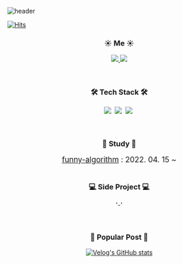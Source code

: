 ![header](https://capsule-render.vercel.app/api?type=Waving&color=gradient&height=200&section=header&text=Hi👋%20,I'm%20SeokMin&fontSize=70)

[![Hits](https://hits.seeyoufarm.com/api/count/incr/badge.svg?url=https%3A%2F%2Fgithub.com%2FSungSeokMin&count_bg=%2379C83D&title_bg=%23555555&icon=&icon_color=%23E7E7E7&title=hits&edge_flat=false)](https://hits.seeyoufarm.com)

<div>
  <h3 align='center'>☀️ Me ☀️</h3> 
    <p align="center"> 
    <a href="https://velog.io/@jkl1545">
      <img src="http://img.shields.io/badge/-Velog-green?style=flat&logo=Blogger&logoColor=white" />
    </a>
      <a href="https://instagram.com/sungstonemin">
      <img src="http://img.shields.io/badge/-Instagram-white?style=flat&logo=Instagram&link=https://instagram.com/sungstonemin" />
    </a>
    </P>
</div>

<br>

<div>
  <h3 align='center'>🛠 Tech Stack 🛠</h3> 
  <p align="center">
    <img src="https://img.shields.io/badge/-JavaScript-F7DF1E?style=flat-square&logo=JavaScript&logoColor=white" />&nbsp
    <img src="https://img.shields.io/badge/-TypeScript-3178C6?style=flat-square&logo=TypeScript&logoColor=white" />&nbsp
    <img src="https://img.shields.io/badge/-React-61DAFB?style=flat-square&logo=React&logoColor=white" />&nbsp
  </P>
</div>

<br>

<div align="center" style="text-align:center">
  <h3>📝 Study 📝</h3>


<span style="font-size: 17px">
<a href="https://github.com/funny-algorithm/algorithm-study/tree/master/seokmin">funny-algorithm</a> : 2022. 04. 15 ~
</span>



</div>

<br>

<div align="center" style="text-align:center">
  <h3>💻 Side Project 💻</h3>

'-'

</div>

<br>

<div align="center" style="text-align:center">
  <h3>🙌 Popular Post 🙌</h3>


[![Velog's GitHub stats](https://velog-readme-stats.vercel.app/api?name=jkl1545&slug=React-Query&color=dark)](https://velog.io/@jkl1545/React-Query)

</div>
